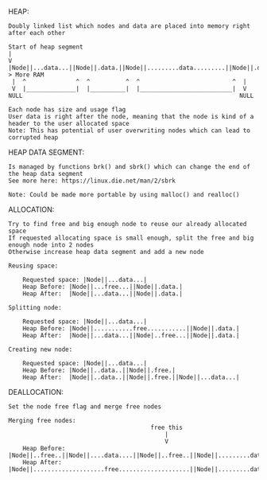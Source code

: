 HEAP:

	Doubly linked list which nodes and data are placed into memory right after each other

	Start of heap segment
	|
	V
	|Node||...data...||Node||.data.||Node||.........data.........||Node||.data.|-> More RAM
	 |  ^              ^  ^          ^  ^                          ^  |
	 V  |______________|  |__________|  |__________________________|  V
	NULL                                                             NULL

	Each node has size and usage flag
	User data is right after the node, meaning that the node is kind of a header to the user allocated space
	Note: This has potential of user overwriting nodes which can lead to corrupted heap
	
HEAP DATA SEGMENT:

	Is managed by functions brk() and sbrk() which can change the end of the heap data segment
	See more here: https://linux.die.net/man/2/sbrk

	Note: Could be made more portable by using malloc() and realloc()

ALLOCATION:

	Try to find free and big enough node to reuse our already allocated space
	If requested allocating space is small enough, split the free and big enough node into 2 nodes
	Otherwise increase heap data segment and add a new node

	Reusing space:

		Requested space: |Node||...data...|
		Heap Before: |Node||...free...||Node||.data.|
		Heap After:  |Node||...data...||Node||.data.|

	Splitting node:

		Requested space: |Node||...data...|
		Heap Before: |Node||...........free...........||Node||.data.|
		Heap After:  |Node||...data...||Node|..free...||Node||.data.|

	Creating new node:

		Requested space: |Node||...data...|
		Heap Before: |Node||..data..||Node||.free.|
		Heap After:  |Node||..data..||Node||.free.||Node||...data...|

DEALLOCATION:

	Set the node free flag and merge free nodes

	Merging free nodes:
		                                    free this
		                                        |
		                                        V
		Heap Before: |Node||..free..||Node||....data....||Node||..free..||Node||.........data.........|
		Heap After:  |Node||....................free....................||Node||.........data.........|
